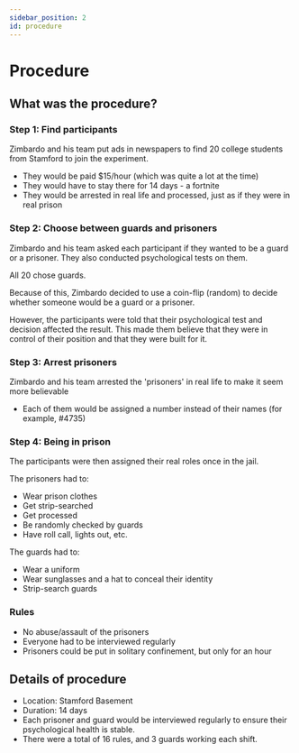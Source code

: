 ```yaml
---
sidebar_position: 2
id: procedure
---
```


# Procedure

## What was the procedure?

### Step 1: Find participants

Zimbardo and his team put ads in newspapers to find 20 college students from Stamford to join the experiment.

- They would be paid $15/hour (which was quite a lot at the time)
- They would have to stay there for 14 days - a fortnite
- They would be arrested in real life and processed, just as if they were in real prison

### Step 2: Choose between guards and prisoners

Zimbardo and his team asked each participant if they wanted to be a guard or a prisoner. They also conducted psychological tests on them.

All 20 chose guards.

Because of this, Zimbardo decided to use a coin-flip (random) to decide whether someone would be a guard or a prisoner.

However, the participants were told that their psychological test and decision affected the result. This made them believe that they were in control of their position and that they were built for it.

### Step 3: Arrest prisoners

Zimbardo and his team arrested the 'prisoners' in real life to make it seem more believable

- Each of them would be assigned a number instead of their names (for example, #4735)

### Step 4: Being in prison

The participants were then assigned their real roles once in the jail.

The prisoners had to:

- Wear prison clothes
- Get strip-searched
- Get processed
- Be randomly checked by guards
- Have roll call, lights out, etc.

The guards had to:

- Wear a uniform
- Wear sunglasses and a hat to conceal their identity
- Strip-search guards

### Rules

- No abuse/assault of the prisoners
- Everyone had to be interviewed regularly
- Prisoners could be put in solitary confinement, but only for an hour

## Details of procedure

- Location: Stamford Basement
- Duration: 14 days
- Each prisoner and guard would be interviewed regularly to ensure their psychological health is stable.
- There were a total of 16 rules, and 3 guards working each shift.
